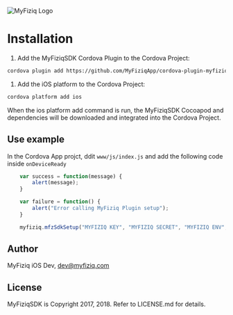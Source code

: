 ![MyFiziq Logo](https://www.myfiziq.com/assets/images/logo.svg)

# Installation

1. Add the MyFiziqSDK Cordova Plugin to the Cordova Project:
```sh
cordova plugin add https://github.com/MyFiziqApp/cordova-plugin-myfiziq.git
```
1. Add the iOS platform to the Cordova Project:
```sh
cordova platform add ios
```

When the ios platform add command is run, the MyFiziqSDK Cocoapod and dependencies will be downloaded and integrated into the Cordova Project.

## Use example

In the Cordova App projct, ddit `www/js/index.js` and add the following code inside `onDeviceReady`

```js
    var success = function(message) {
        alert(message);
    }

    var failure = function() {
        alert("Error calling MyFiziq Plugin setup");
    }

    myfiziq.mfzSdkSetup("MYFIZIQ KEY", "MYFIZIQ SECRET", "MYFIZIQ ENV", success, failure);
```

## Author

MyFiziq iOS Dev, dev@myfiziq.com

## License

MyFiziqSDK is Copyright 2017, 2018. Refer to LICENSE.md for details.
